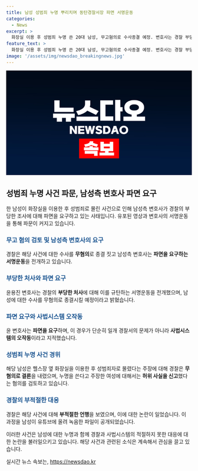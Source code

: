 ```yaml
---
title: 남성 성범죄 누명 뿌리치며 동탄경찰서장 파면 서명운동
categories:
  - News
excerpt: >
  화장실 이용 후 성범죄 누명 쓴 20대 남성, 무고혐의로 수사종결 예정. 변호사는 경찰 부당 처사에 파면요구. 여성의 허위신고 자백으로 남성의 억울함 털어놓고 경찰 비판. 남성은 동탄 경찰서의 부당 대우에 대한 파면 요구 서명운동 전개 중. A씨에게 부적절한 언행을 한 경찰, B씨의 허위신고 자백으로 무고 혐의 검토 중. A씨는 화성시 아파트 내 여자 화장실에서 성적 행위 혐의를 받았지만, B씨의 허위신고로 무고 혐의 검토 중. 현장에 출동한 경찰 관계자들의 부당한 대우와 답변 등을 유튜브 채널에 공개.
feature_text: >
  화장실 이용 후 성범죄 누명 쓴 20대 남성, 무고혐의로 수사종결 예정. 변호사는 경찰 부당 처사에 파면요구. 여성의 허위신고 자백으로 남성의 억울함 털어놓고 경찰 비판. 남성은 동탄 경찰서의 부당 대우에 대한 파면 요구 서명운동 전개 중. A씨에게 부적절한 언행을 한 경찰, B씨의 허위신고 자백으로 무고 혐의 검토 중. A씨는 화성시 아파트 내 여자 화장실에서 성적 행위 혐의를 받았지만, B씨의 허위신고로 무고 혐의 검토 중. 현장에 출동한 경찰 관계자들의 부당한 대우와 답변 등을 유튜브 채널에 공개.
image: '/assets/img/newsdao_breakingnews.jpg'
---
```


<p><img src="/assets/img/newsdao_breakingnews.jpg" alt="koreaapp 속보" /></p>

<h2 data-ke-size="size26">성범죄 누명 사건 파문, 남성측 변호사 파면 요구</h2>

<p data-ke-size="size16">한 남성이 화장실을 이용한 후 성범죄로 몰린 사건으로 인해 남성측 변호사가 경찰의 부당한 조사에 대해 파면을 요구하고 있는 사태입니다. 유포된 영상과 변호사의 서명운동을 통해 파문이 커지고 있습니다.</p>

<h3><b><span style="color: #1a5490;">무고 혐의 검토 및 남성측 변호사의 요구</span></b></h3>

<p data-ke-size="size16">경찰은 해당 사건에 대한 수사를 <b>무혐의</b>로 종결 짓고 남성측 변호사는 <b>파면을 요구하는 서명운동</b>을 전개하고 있습니다.</p>

<h3><b><span style="color: #1a5490;">부당한 처사와 파면 요구</span></b></h3>

<p data-ke-size="size16">윤용진 변호사는 경찰의 <b>부당한 처사</b>에 대해 이를 규탄하는 서명운동을 전개했으며, 남성에 대한 수사를 무혐의로 종결시킬 예정이라고 밝혔습니다.</p>

<h3><b><span style="color: #1a5490;">파면 요구와 사법시스템 오작동</span></b></h3>

<p data-ke-size="size16">윤 변호사는 <b>파면을 요구</b>하며, 이 경우가 단순히 일개 경찰서의 문제가 아니라 <b>사법시스템의 오작동</b>이라고 지적했습니다.</p>

<h3><b><span style="color: #1a5490;">성범죄 누명 사건 경위</span></b></h3>

<p data-ke-size="size16">해당 남성은 헬스장 옆 화장실을 이용한 후 성범죄자로 몰렸다는 주장에 대해 경찰은 <b>무혐의로 결론</b>을 내렸으며, 누명을 쓴다고 주장한 여성에 대해서는 <b>허위 사실을 신고</b>했다는 혐의를 검토하고 있습니다.</p>

<h3><b><span style="color: #1a5490;">경찰의 부적절한 대응</span></b></h3>

<p data-ke-size="size16">경찰은 해당 사건에 대해 <b>부적절한 언행</b>을 보였으며, 이에 대한 논란이 일었습니다. 이 과정을 남성이 유튜브에 올려 녹음한 파일이 공개되었습니다.</p>

<p>이러한 사건은 남성에 대한 누명과 함께 경찰과 사법시스템의 적절하지 못한 대응에 대한 논란을 불러일으키고 있습니다. 해당 사건과 관련된 소식은 계속해서 관심을 끌고 있습니다.</p>
실시간 뉴스 속보는, <a href="https://newsdao.kr" rel="dofollow">https://newsdao.kr</a>


